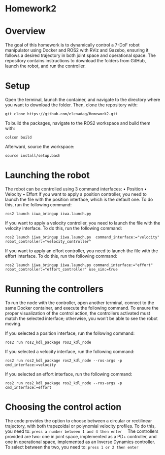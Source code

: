 # Homework2
#  Overview
The goal of this homework is to dynamically control a 7-DoF robot manipulator using Docker and ROS2 with RViz and Gazebo, ensuring it follows a desired trajectory in both joint space and operational space. The repository contains instructions to download the folders from GitHub, launch the robot, and run the controller.
# Setup  
Open the terminal, launch the container, and navigate to the directory where you want to download the folder. Then, clone the repository with:
```
git clone https://github.com/elenadag/Homework2.git
```

To build the packages, navigate to the ROS2 workspace and build them with:
```
colcon build
```

Afterward, source the workspace:
```
source install/setup.bash
```

# Launching the robot 
The robot can be controlled using 3 command interfaces:
    • Position 
    • Velocity 
    • Effort 
If you want to apply a position controller, you need to launch the file with the position interface, which is the default one. To do this, run the following command:
```
ros2 launch iiwa_bringup iiwa.launch.py 
```

If you want to apply a velocity controller, you need to launch the file with the velocity interface. To do this, run the following command:
```
ros2 launch iiwa_bringup iiwa.launch.py  command_interface:="velocity" robot_controller:="velocity_controller"
```

If you want to apply an effort controller, you need to launch the file with the effort interface. To do this, run the following command:
```
ros2 launch iiwa_bringup iiwa.launch.py command_interface:="effort" robot_controller:="effort_controller" use_sim:=true
```

# Running the controllers 
To run the node with the controller, open another terminal, connect to the same Docker container, and execute the following command.
To ensure the proper visualization of the control action, the controllers activated must match the selected interface; otherwise, you won’t be able to see the robot moving.

If you selected a position interface, run the following command:
```
ros2 run ros2_kdl_package ros2_kdl_node
```

If you selected a velocity interface, run the following command:
```
ros2 run ros2_kdl_package ros2_kdl_node --ros-args -p cmd_interface:=velocity
```

If you selected an effort interface, run the following command:
```
ros2 run ros2_kdl_package ros2_kdl_node --ros-args -p cmd_interface:=effort
```

# Choosing the control action
The code provides the option to choose between a circular or rectilinear trajectory, with both trapezoidal or polynomial velocity profiles. To do this, you need to:
`press a number between 1 and 4 then enter  `
The controllers provided are two: one in joint space, implemented as a PD+ controller, and one in operational space, implemented as an Inverse Dynamics controller. To select between the two, you need to:
`press 1 or 2 then enter`

